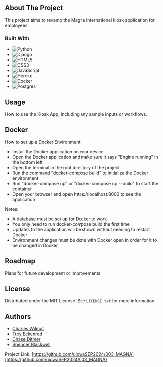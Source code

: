 <!-- ABOUT THE PROJECT -->
## About The Project

This project aims to revamp the Magna International kiosk application for employees.

### Built With

* ![Python](https://img.shields.io/badge/python-3670A0?style=for-the-badge&logo=python&logoColor=ffdd54)
* ![Django](https://img.shields.io/badge/django-%23092E20.svg?style=for-the-badge&logo=django&logoColor=white)
* ![HTML5](https://img.shields.io/badge/html5-%23E34F26.svg?style=for-the-badge&logo=html5&logoColor=white)
* ![CSS3](https://img.shields.io/badge/css3-%231572B6.svg?style=for-the-badge&logo=css3&logoColor=white)
* ![JavaScript](https://img.shields.io/badge/javascript-%23323330.svg?style=for-the-badge&logo=javascript&logoColor=%23F7DF1E)
* ![Heroku](https://img.shields.io/badge/Heroku-%23FF9900.svg?style=for-the-badge&logo=heroku&logoColor=white)
* ![Docker](https://img.shields.io/badge/docker-%230db7ed.svg?style=for-the-badge&logo=docker&logoColor=white)
* ![Postgres](https://img.shields.io/badge/postgres-%23316192.svg?style=for-the-badge&logo=postgresql&logoColor=white)

<!-- USAGE -->
## Usage

How to use the Kiosk App, including any sample inputs or workflows.

<!-- DOCKER -->
## Docker

How to set up a Docker Environment:
- Install the Docker application on your device
- Open the Docker application and make sure it says "Engine running" in the bottom left
- Open the terminal in the root directory of the project
- Run the command "docker-compose build" to initialize the Docker environment
- Run "docker-compose up" or "docker-compose up --build" to start the container
- Open your browser and open https://localhost:8000 to see the application

Notes:
- A database must be set up for Docker to work
- You only need to run docker-compose build the first time
- Updates to the application will be shown without needing to restart Docker
- Environment changes must be done with Docker open in order for it to be changed in Docker

<!-- ROADMAP -->
## Roadmap

Plans for future development or improvements

<!-- LICENSE -->
## License

Distributed under the MIT License. See `LICENSE.txt` for more information.

<!-- AUTHORS -->
## Authors

- [Charles Wilmot](https://github.com/chazwilmot)
- [Trey Eckenrod](https://github.com/teckenrod)
- [Chase Ditmer](https://github.com/ChaseDitt)
- [Spencer Blackwell](https://github.com/smblackwll)

Project Link: [https://github.com/uiowaSEP2024/003_MAGNA](https://github.com/uiowaSEP2024/003_MAGNA)
